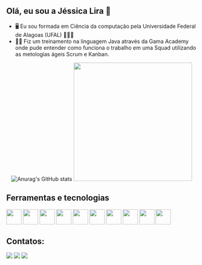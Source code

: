 ## Olá, eu sou a Jéssica Lira 👋

- 🖥️ Eu sou formada em Ciência da computação pela Universidade Federal de Alagoas (UFAL) 👩🏽‍💻
- 👩‍💻 Fiz um treinamento na linguagem Java através da Gama Academy onde pude entender como funciona o trabalho em uma Squad utilizando as metologias ágeis Scrum e Kanban. 

<div align="center">
  
![Anurag's GitHub stats](https://github-readme-stats.vercel.app/api?username=jessicalira1001&show_icons=true&theme=transparent)
 <img src="https://github-readme-stats.vercel.app/api/top-langs/?username=jessicalira1001&layout=compact&theme=graywhite&hide_border=true" width="313" />


</div>


## Ferramentas e tecnologias
<div>
<img src="https://cdn.jsdelivr.net/gh/devicons/devicon/icons/java/java-original.svg" width="40" height="40"/> 
<img src="https://cdn.jsdelivr.net/gh/devicons/devicon/icons/javascript/javascript-original.svg" width="40" height="40"/>
<img src="https://cdn.jsdelivr.net/gh/devicons/devicon/icons/python/python-original.svg" width="40" height="40"/>   
<img src="https://cdn.jsdelivr.net/gh/devicons/devicon/icons/spring/spring-original.svg" width="40" height="40"/>
<img src="https://cdn.jsdelivr.net/gh/devicons/devicon/icons/nodejs/nodejs-original.svg" width="40" height="40"/>
<img src="https://cdn.jsdelivr.net/gh/devicons/devicon/icons/mysql/mysql-original.svg" width="40" height="40"/> 
<img src="https://cdn.jsdelivr.net/gh/devicons/devicon/icons/mongodb/mongodb-plain-wordmark.svg" width="40" height="40"/>
<img src="https://cdn.jsdelivr.net/gh/devicons/devicon/icons/git/git-original.svg" width="40" height="40"/> 
<img src="https://cdn.jsdelivr.net/gh/devicons/devicon/icons/intellij/intellij-original.svg" width="40" height="40"/> 
<img src="https://cdn.jsdelivr.net/gh/devicons/devicon/icons/vscode/vscode-original.svg" width="40" height="40"/>
          
</div>

## Contatos:

<div>
<a href = "mailto:jessicalira1001@gmail.com"><img src="https://img.shields.io/badge/Gmail-D14836?style=for-the-badge&logo=gmail&logoColor=white" target="_blank"></a> 
<a href="https://www.linkedin.com/in/j%C3%A9ssica-lira-634524127/" target="_blank"><img src="https://img.shields.io/badge/-LinkedIn-%230077B5?style=for-the-badge&logo=linkedin&logoColor=white" target="_blank"></a>   
<a href="https://www.instagram.com/jessica.lira10/" target="_blank"><img src="https://img.shields.io/badge/-Instagram-%23E4405F?style=for-the-badge&logo=instagram&logoColor=white" target="_blank"></a>
  
  </div>





 

